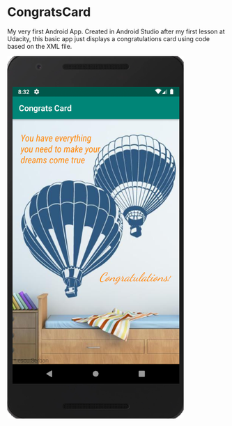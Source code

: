 # CongratsCard
My very first Android App.
Created in Android Studio after my first lesson at Udacity, this basic app just displays a congratulations card using code based on the XML file. 

<img src="GreetingCard.png">
